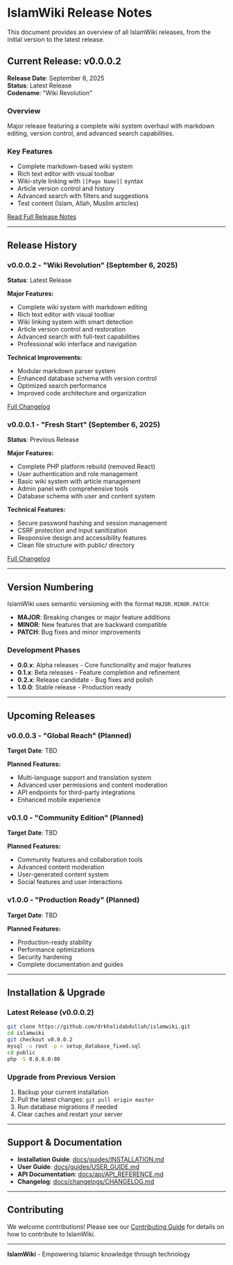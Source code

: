 # IslamWiki Release Notes

This document provides an overview of all IslamWiki releases, from the initial version to the latest release.

## Current Release: v0.0.0.2

**Release Date**: September 6, 2025  
**Status**: Latest Release  
**Codename**: "Wiki Revolution"

### Overview
Major release featuring a complete wiki system overhaul with markdown editing, version control, and advanced search capabilities.

### Key Features
- Complete markdown-based wiki system
- Rich text editor with visual toolbar
- Wiki-style linking with `[[Page Name]]` syntax
- Article version control and history
- Advanced search with filters and suggestions
- Test content (Islam, Allah, Muslim articles)

[Read Full Release Notes](changelogs/v0.0.0.2.md)

---

## Release History

### v0.0.0.2 - "Wiki Revolution" (September 6, 2025)
**Status**: Latest Release

**Major Features:**
- Complete wiki system with markdown editing
- Rich text editor with visual toolbar
- Wiki linking system with smart detection
- Article version control and restoration
- Advanced search with full-text capabilities
- Professional wiki interface and navigation

**Technical Improvements:**
- Modular markdown parser system
- Enhanced database schema with version control
- Optimized search performance
- Improved code architecture and organization

[Full Changelog](changelogs/v0.0.0.2.md)

### v0.0.0.1 - "Fresh Start" (September 6, 2025)
**Status**: Previous Release

**Major Features:**
- Complete PHP platform rebuild (removed React)
- User authentication and role management
- Basic wiki system with article management
- Admin panel with comprehensive tools
- Database schema with user and content system

**Technical Features:**
- Secure password hashing and session management
- CSRF protection and input sanitization
- Responsive design and accessibility features
- Clean file structure with public/ directory

[Full Changelog](changelogs/v0.0.0.1.md)

---

## Version Numbering

IslamWiki uses semantic versioning with the format `MAJOR.MINOR.PATCH`:

- **MAJOR**: Breaking changes or major feature additions
- **MINOR**: New features that are backward compatible  
- **PATCH**: Bug fixes and minor improvements

### Development Phases

- **0.0.x**: Alpha releases - Core functionality and major features
- **0.1.x**: Beta releases - Feature completion and refinement
- **0.2.x**: Release candidate - Bug fixes and polish
- **1.0.0**: Stable release - Production ready

---

## Upcoming Releases

### v0.0.0.3 - "Global Reach" (Planned)
**Target Date**: TBD

**Planned Features:**
- Multi-language support and translation system
- Advanced user permissions and content moderation
- API endpoints for third-party integrations
- Enhanced mobile experience

### v0.1.0 - "Community Edition" (Planned)
**Target Date**: TBD

**Planned Features:**
- Community features and collaboration tools
- Advanced content moderation
- User-generated content system
- Social features and user interactions

### v1.0.0 - "Production Ready" (Planned)
**Target Date**: TBD

**Planned Features:**
- Production-ready stability
- Performance optimizations
- Security hardening
- Complete documentation and guides

---

## Installation & Upgrade

### Latest Release (v0.0.0.2)
```bash
git clone https://github.com/drkhalidabdullah/islamwiki.git
cd islamwiki
git checkout v0.0.0.2
mysql -u root -p < setup_database_fixed.sql
cd public
php -S 0.0.0.0:80
```

### Upgrade from Previous Version
1. Backup your current installation
2. Pull the latest changes: `git pull origin master`
3. Run database migrations if needed
4. Clear caches and restart your server

---

## Support & Documentation

- **Installation Guide**: [docs/guides/INSTALLATION.md](guides/INSTALLATION.md)
- **User Guide**: [docs/guides/USER_GUIDE.md](guides/USER_GUIDE.md)
- **API Documentation**: [docs/api/API_REFERENCE.md](api/API_REFERENCE.md)
- **Changelog**: [docs/changelogs/CHANGELOG.md](changelogs/CHANGELOG.md)

---

## Contributing

We welcome contributions! Please see our [Contributing Guide](CONTRIBUTING.md) for details on how to contribute to IslamWiki.

---

**IslamWiki** - Empowering Islamic knowledge through technology
